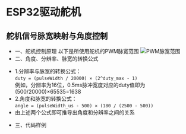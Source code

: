 # ESP32驱动舵机
## 舵机信号脉宽映射与角度控制
- 一、舵机控制原理
以下是所使用舵机的PWM脉宽范围
![PWM脉宽范围](https://i-blog.csdnimg.cn/blog_migrate/3839b394f9183896344d5e36e68762a5.png#pic_center "PWM脉宽范围")
- 二、角度、分辨率、脉宽的转换公式
* 1.分辨率与脉宽的转换公式：
  <br>`duty = (pulseWidth / 20000) × (2^duty_max - 1)`
  <br>例如，分辨率为16位，0.5ms脉冲宽度对应的duty值即为(500/20000)×65535=1638
* 2.角度和脉宽的转换公式：
  <br>`angle = (pulseWidth_us - 500) × (180 / (2500 - 500))`
* 由上述两个公式即可推导出角度和分辨率之间的关系
- 三、代码样例